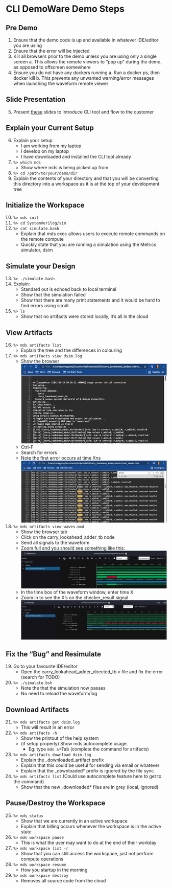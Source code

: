 # CLI DemoWare Demo Steps
## Pre Demo
1.	Ensure that the demo code is up and available in whatever IDE/editor you are using
2.	Ensure that the error will be injected
3.	Kill all browsers prior to the demo unless you are using only a single screen
a.	This allows the remote viewers to “pop up” during the demo, as opposed to offscreen somewhere
4.	Ensure you do not have any dockers running
a.	Run a docker ps, then docker kill <Container ID>
b.	This prevents any unwanted warning/error messages when launching the waveform remote viewer

## Slide Presentation
5.	Present [these](https://docs.google.com/presentation/d/10VMnPzHgIM-8Bum0mlnw_p5UehZvZfiTS9GyfzDa8fw/edit?usp=sharing) slides to introduce CLI tool and flow to the customer

## Explain your Current Setup
6.	Explain your setup
    * I am working from my laptop
    * I develop on my laptop
    * I have downloaded and installed the CLI tool already
7.	`%> which mds`
    * Show where mds is being picked up from 
8.	`%> cd /path/to/your/demo/dir`
9.	Explain the contents of your directory and that you will be converting this directory into a workspace as it is at the top of your development tree

## Initialize the Workspace
10.	`%> mds init`
11.	`%> cd SystemVerilog/sim`
12.	`%> cat simulate.bash`
    * Explain that mds exec allows users to execute remote commands on the remote compute
    * Quickly state that you are running a simulation using the Metrics simulator, dsim

## Simulate your Design
13.	`%> ./simulate.bash`
14.	Explain: 
    * Standard out is echoed back to local terminal
    * Show that the simulation failed
    * Show that there are many print statements and it would be hard to find errors using scroll
15.	`%> ls` 
    * Show that no artifacts were stored locally, it’s all in the cloud
  
## View Artifacts
16.	`%> mds artifacts list`
    * Explain the tree and the differences in colouring
17.	`%> mds artifacts view dsim.log` 
    * Show the browser
  ![](images/LogInBrowser.png)
    * Ctrl-F 
    * Search for errors
    * Note the first error occurs at time Xns
  ![](images/ErrorSearchInBrowser.png)
18.	`%> mds artifacts view waves.mxd`
    * Show the browser tab
    * Click on the carry_lookahead_adder_tb node
    * Send all signals to the waveform
    *  Zoom full and you should see something like this: 
    ![](images/WaveShowingErrorsFullZoom.png)
    * In the time box of the waveform window, enter time X
    * Zoom in to see the X’s on the checker_result signal
  ![](images/WaveformWithXZoomedIn.png)

## Fix the “Bug” and Resimulate
19.	Go to your favourite IDE/editor
    * Open the carry_lookahead_adder_directed_tb.v file and fix the error (search for TODO)
20.	`%> ./simulate.bsh`
    * Note the that the simulation now passes
    * No need to reload the waveform/log

## Download Artifacts
21.	`%> mds artifacts get dsim.log`
    * This will result in an error
22.	`%> mds artifacts -h` 
    * Show the printout of the help system
    * (if setup properly) Show mds autocomplete usage. 
      * Eg: type `mds a`+Tab (complete the command for artifacts) 
23.	`%> mds artifacts download dsim.log`
    * Explain the _downloaded_artifact prefix
    * Explain that this could be useful for sending via email or whatever
    * Explain that the _downloaded* prefix is ignored by the file sync
24.	`%> mds artifacts list`  (Could use autocomplete feature here to get to the command)
    * Show that the new _downloaded* files are in grey (local, ignored)

## Pause/Destroy the Workspace
25. `%> mds status`
    * Show that we are currently in an active workspace
    * Explain that billing occurs whenever the workspace is in the active state
26.	`%> mds workspace pause`
    * This is what the user may want to do at the end of their workday
27.	`%> mds workspace list -r`
    * Show that you can still access the workspace, just not perform compute operations
28.	`%> mds workspace resume`
    * How you startup in the morning
29.	`%> mds workspace destroy`
    * Removes all source code from the cloud 


